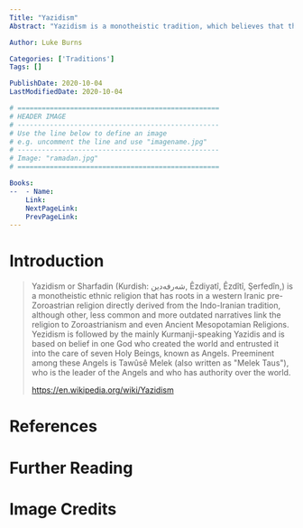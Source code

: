 ```yaml
---
Title: "Yazidism"
Abstract: "Yazidism is a monotheistic tradition, which believes that the universe was created by a single deity, Xwedê, and is governed by seven angels."

Author: Luke Burns

Categories: ['Traditions']
Tags: []

PublishDate: 2020-10-04
LastModifiedDate: 2020-10-04

# ==================================================
# HEADER IMAGE
# --------------------------------------------------
# Use the line below to define an image
# e.g. uncomment the line and use "imagename.jpg"
# --------------------------------------------------
# Image: "ramadan.jpg"
# ==================================================

Books:
--  - Name: 
    Link: 
    NextPageLink:
    PrevPageLink:
---
```

# Introduction
>Yazidism or Sharfadin (Kurdish: شه‌رفه‌دین, Êzdiyatî, Êzdîtî, Şerfedîn,‎) is a monotheistic ethnic religion that has roots in a western Iranic pre-Zoroastrian religion directly derived from the Indo-Iranian tradition, although other, less common and more outdated narratives link the religion to Zoroastrianism and even Ancient Mesopotamian Religions. Yezidism is followed by the mainly Kurmanji-speaking Yazidis and is based on belief in one God who created the world and entrusted it into the care of seven Holy Beings, known as Angels. Preeminent among these Angels is Tawûsê Melek (also written as "Melek Taus"), who is the leader of the Angels and who has authority over the world.
>
>https://en.wikipedia.org/wiki/Yazidism
# References

# Further Reading

# Image Credits
